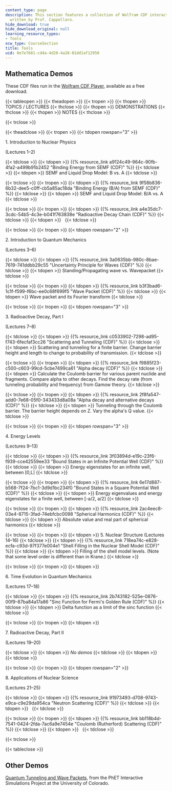 ```yaml
---
content_type: page
description: This section features a collection of Wolfram CDF interactive demonstrations
  written by Prof. Cappellaro.
hide_download: true
hide_download_original: null
learning_resource_types:
- Tools
ocw_type: CourseSection
title: Tools
uid: 0e7e7681-cd4a-4d20-4a28-01dd1af12950
---
```


Mathematica Demos
-----------------

These CDF files run in the [Wolfram CDF Player](http://www.wolfram.com/cdf-player/), available as a free download.

{{< tableopen >}}
{{< theadopen >}}
{{< tropen >}}
{{< thopen >}}
TOPICS / LECTURES
{{< thclose >}}
{{< thopen >}}
DEMONSTRATIONS
{{< thclose >}}
{{< thopen >}}
NOTES
{{< thclose >}}

{{< trclose >}}

{{< theadclose >}}
{{< tropen >}}
{{< tdopen rowspan="3" >}}


1\. Introduction to Nuclear Physics

(Lectures 1–2)


{{< tdclose >}}
{{< tdopen >}}
{{% resource_link a9124c49-964c-90fb-4fa2-a499b91b2452 "Binding Energy from SEMF (CDF)" %}}
{{< tdclose >}}
{{< tdopen >}}
SEMF and Liquid Drop Model: B vs. A
{{< tdclose >}}

{{< trclose >}}
{{< tropen >}}
{{< tdopen >}}
{{% resource_link 9f58b836-6b32-dee5-c0ff-cb5a85ac18da "Binding Energy (B/A) from SEMF (CDF)" %}}
{{< tdclose >}}
{{< tdopen >}}
SEMF and Liquid Drop Model: B/A vs. A
{{< tdclose >}}

{{< trclose >}}
{{< tropen >}}
{{< tdopen >}}
{{% resource_link a4e35dc7-3cdc-54b5-4c3e-b041f763838e "Radioactive Decay Chain (CDF)" %}}
{{< tdclose >}}
{{< tdopen >}}
 
{{< tdclose >}}

{{< trclose >}}
{{< tropen >}}
{{< tdopen rowspan="2" >}}


2\. Introduction to Quantum Mechanics

(Lectures 3–6)


{{< tdclose >}}
{{< tdopen >}}
{{% resource_link 3a0635bb-980c-8bae-7619-741ddbb29c55 "Uncertainty Principle for Waves (CDF)" %}}
{{< tdclose >}}
{{< tdopen >}}
Standing/Propagating wave vs. Wavepacket
{{< tdclose >}}

{{< trclose >}}
{{< tropen >}}
{{< tdopen >}}
{{% resource_link b3f3bad6-1c1f-f599-f6bc-ee0c68f699f5 "Wave Packet (CDF)" %}}
{{< tdclose >}}
{{< tdopen >}}
Wave packet and its Fourier transform
{{< tdclose >}}

{{< trclose >}}
{{< tropen >}}
{{< tdopen rowspan="3" >}}


3\. Radioactive Decay, Part I

(Lectures 7–8)


{{< tdclose >}}
{{< tdopen >}}
{{% resource_link c0533902-7298-ad95-f743-6fecfaf3cc26 "Scattering and Tunneling (CDF)" %}}
{{< tdclose >}}
{{< tdopen >}}
Scattering and tunneling for a finite barrier. Change barrier height and length to change to probability of transmission.
{{< tdclose >}}

{{< trclose >}}
{{< tropen >}}
{{< tdopen >}}
{{% resource_link f9885f23-c500-c603-99cd-5cbe7499ca61 "Alpha decay (CDF)" %}}
{{< tdclose >}}
{{< tdopen >}}
Calculate the Coulomb barrier for various parent nuclide and fragments. Compare alpha to other decays. Find the decay rate (from tunneling probability and frequency) from Gamow theory.
{{< tdclose >}}

{{< trclose >}}
{{< tropen >}}
{{< tdopen >}}
{{% resource_link 2f8fa547-add0-7e68-05f0-343433d8a08a "Alpha decay and alternative decays (CDF)" %}}
{{< tdclose >}}
{{< tdopen >}}
Tunneling through the Coulomb barrier. The barrier height depends on Z. Vary the alpha's Q value.
{{< tdclose >}}

{{< trclose >}}
{{< tropen >}}
{{< tdopen rowspan="3" >}}


4\. Energy Levels

(Lectures 9–13)


{{< tdclose >}}
{{< tdopen >}}
{{% resource_link 3f03894d-e19c-23f6-f939-cce42559ee33 "Bound States in an Infinite Potential Well (CDF)" %}}
{{< tdclose >}}
{{< tdopen >}}
Energy eigenstates for an infinite well, between \[0,L\]
{{< tdclose >}}

{{< trclose >}}
{{< tropen >}}
{{< tdopen >}}
{{% resource_link 6e17d887-b568-7f24-7bc1-3d9d1bc234f0 "Bound States in a Square Potential Well (CDF)" %}}
{{< tdclose >}}
{{< tdopen >}}
Energy eigenvalues and energy eigenstates for a finite well, between \[-a/2, a/2\]
{{< tdclose >}}

{{< trclose >}}
{{< tropen >}}
{{< tdopen >}}
{{% resource_link 2ac4eec8-03e4-8715-3fad-74ebfcbc0098 "Spherical Harmonics (CDF)" %}}
{{< tdclose >}}
{{< tdopen >}}
Absolute value and real part of spherical harmonics
{{< tdclose >}}

{{< trclose >}}
{{< tropen >}}
{{< tdopen >}}
5\. Nuclear Structure (Lectures 14–16)
{{< tdclose >}}
{{< tdopen >}}
{{% resource_link 718ea74c-e828-ecfa-c93d-97f377e004e1 "Shell Filling in the Nuclear Shell Model (CDF)" %}}
{{< tdclose >}}
{{< tdopen >}}
Filling of the shell model levels. (Note that some level order is different than in Krane.)
{{< tdclose >}}

{{< trclose >}}
{{< tropen >}}
{{< tdopen >}}


6\. Time Evolution in Quantum Mechanics

(Lectures 17–18)


{{< tdclose >}}
{{< tdopen >}}
{{% resource_link 2b743182-525e-0876-00f9-87ba84a17a86 "Sinc Function for Fermi's Golden Rule (CDF)" %}}
{{< tdclose >}}
{{< tdopen >}}
Delta function as a limit of the sinc function
{{< tdclose >}}

{{< trclose >}}
{{< tropen >}}
{{< tdopen >}}


7\. Radioactive Decay, Part II

(Lectures 19–20)


{{< tdclose >}}
{{< tdopen >}}
_No demos_
{{< tdclose >}}
{{< tdopen >}}
 
{{< tdclose >}}

{{< trclose >}}
{{< tropen >}}
{{< tdopen rowspan="2" >}}


8\. Applications of Nuclear Science

(Lectures 21–25)


{{< tdclose >}}
{{< tdopen >}}
{{% resource_link 91973493-d708-9743-e9ca-c9e29da954ca "Neutron Scattering (CDF)" %}}
{{< tdclose >}}
{{< tdopen >}}
 
{{< tdclose >}}

{{< trclose >}}
{{< tropen >}}
{{< tdopen >}}
{{% resource_link bb118b4d-7541-0424-2fda-7ac6a9e7454e "Coulomb (Rutherford) Scattering (CDF)" %}}
{{< tdclose >}}
{{< tdopen >}}
 
{{< tdclose >}}

{{< trclose >}}

{{< tableclose >}}

Other Demos
-----------

[Quantum Tunneling and Wave Packets](http://phet.colorado.edu/en/simulation/quantum-tunneling), from the PhET Interactive Simulations Project at the University of Colorado.